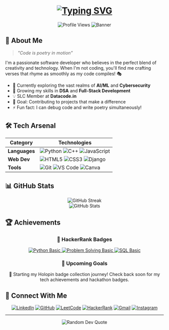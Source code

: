 <div align="center">
  
  <!-- Dynamic typing effect -->
  <h1 align="center">
    <a href="https://git.io/typing-svg"><img src="https://readme-typing-svg.demolab.com?font=Fira+Code&weight=600&size=28&duration=4000&pause=1000&color=6AD3F7&center=true&vCenter=true&random=false&width=435&lines=Hello%2C+I'm+Shivam!+%F0%9F%91%8B;A+Creative+Developer+%F0%9F%92%BB;Building+Digital+Solutions+%F0%9F%8C%9F;Always+Learning%2C+Always+Growing" alt="Typing SVG" /></a>
  </h1>

  <!-- Profile views counter -->
  <img src="https://komarev.com/ghpvc/?username=shivamr021&style=flat-square&color=blue" alt="Profile Views"/>

  <!-- Cool banner image -->
  <img src="https://raw.githubusercontent.com/halfrost/halfrost/master/icons/header_.png" alt="Banner"/>
</div>

## 🚀 About Me

> *"Code is poetry in motion"* 

I'm a passionate software developer who believes in the perfect blend of creativity and technology. When I'm not coding, you'll find me crafting verses that rhyme as smoothly as my code compiles! 🎭

- 🔭 Currently exploring the vast realms of **AI/ML** and **Cybersecurity**
- 🌱 Growing my skills in **DSA** and **Full-Stack Development**
- 💡 SLC Member at **Datacode.in**
- 🎯 Goal: Contributing to projects that make a difference
- ⚡ Fun fact: I can debug code and write poetry simultaneously!

## 🛠️ Tech Arsenal

<div align="center">

| Category | Technologies |
|----------|-------------|
| **Languages** | ![Python](https://img.shields.io/badge/Python-FFD43B?style=for-the-badge&logo=python&logoColor=blue) ![C++](https://img.shields.io/badge/C%2B%2B-00599C?style=for-the-badge&logo=c%2B%2B&logoColor=white) ![JavaScript](https://img.shields.io/badge/JavaScript-323330?style=for-the-badge&logo=javascript&logoColor=F7DF1E) |
| **Web Dev** | ![HTML5](https://img.shields.io/badge/HTML5-E34F26?style=for-the-badge&logo=html5&logoColor=white) ![CSS3](https://img.shields.io/badge/CSS3-1572B6?style=for-the-badge&logo=css3&logoColor=white) ![Django](https://img.shields.io/badge/Django-092E20?style=for-the-badge&logo=django&logoColor=green) |
| **Tools** | ![Git](https://img.shields.io/badge/GIT-E44C30?style=for-the-badge&logo=git&logoColor=white) ![VS Code](https://img.shields.io/badge/VSCode-0078D4?style=for-the-badge&logo=visual%20studio%20code&logoColor=white) ![Canva](https://img.shields.io/badge/Canva-%2300C4CC.svg?&style=for-the-badge&logo=Canva&logoColor=white) |

</div>

## 📊 GitHub Stats

<div align="center">
  <img src="https://github-readme-streak-stats.herokuapp.com/?user=shivamr021&theme=tokyonight" alt="GitHub Streak"/>
  <br/>
  <img src="https://github-readme-stats.vercel.app/api?username=shivamr021&show_icons=true&theme=tokyonight" alt="GitHub Stats"/>
</div>

## 🏆 Achievements
<div align="center">
  
### 🌟 HackerRank Badges
<p align="center">
  <a href="https://www.hackerrank.com/profile/shivamrathod145">
    <img src="https://img.shields.io/badge/Python%20(Basic)-4%20⭐-yellow?style=for-the-badge&logo=python" alt="Python Basic"/>
    <img src="https://img.shields.io/badge/Problem%20Solving%20(Basic)-3%20⭐-green?style=for-the-badge&logo=hackerrank" alt="Problem Solving Basic"/>
    <img src="https://img.shields.io/badge/SQL%20(Basic)-3%20⭐-orange?style=for-the-badge&logo=mysql" alt="SQL Basic"/>
    <!-- Add more badges as you earn them -->
  </a>
</p>

### 🎯 Upcoming Goals
<p>🌟 Starting my Holopin badge collection journey! Check back soon for my tech achievements and hackathon badges.</p>

</div>

## 🤝 Connect With Me

<div align="center">
  
[![LinkedIn](https://img.shields.io/badge/LinkedIn-0077B5?style=for-the-badge&logo=linkedin&logoColor=white)](https://www.linkedin.com/in/shivamrathod021/)
[![GitHub](https://img.shields.io/badge/GitHub-100000?style=for-the-badge&logo=github&logoColor=white)](https://github.com/shivamr021)
[![LeetCode](https://img.shields.io/badge/-LeetCode-FFA116?style=for-the-badge&logo=LeetCode&logoColor=black)](https://leetcode.com/u/shivam021/)
[![HackerRank](https://img.shields.io/badge/-Hackerrank-2EC866?style=for-the-badge&logo=HackerRank&logoColor=white)](https://www.hackerrank.com/profile/shivamrathod145)
[![Gmail](https://img.shields.io/badge/Gmail-D14836?style=for-the-badge&logo=gmail&logoColor=white)](mailto:shivamrathod145@gmail.com)
[![Instagram](https://img.shields.io/badge/Instagram-E4405F?style=for-the-badge&logo=instagram&logoColor=white)](https://www.instagram.com/shivam_r_021/)

</div>

---

<div align="center">
  <img src="https://quotes-github-readme.vercel.app/api?type=horizontal&theme=tokyonight" alt="Random Dev Quote"/>
</div>
